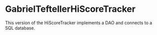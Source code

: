 # GabrielTeftellerHiScoreTracker

This version of the HiScoreTracker implements a DAO and connects to a SQL database.
